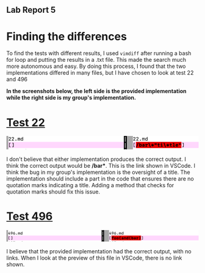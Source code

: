 ## Lab Report 5

# Finding the differences 
To find the tests with different results, I used `vimdiff` after running a bash for loop and putting the results in a .txt file. This made the search much more autonomous and easy. By doing this process, I found that the two implementations differed in many files, but I have chosen to look at test 22 and 496

**In the screenshots below, the left side is the provided implementation while the right side is my group's implementation.**
    
# [Test 22](https://github.com/nidhidhamnani/markdown-parser/blob/main/test-files/22.md)

![](22.png)

I don't believe that either implementation produces the correct output. I think the correct output would be **/bar\***. This is the link shown in VSCode. I think the bug in my group's implementation is the oversight of a title. The implementation should include a part in the code that ensures there are no quotation marks indicating a title. Adding a method that checks for quotation marks should fix this issue. 

# [Test 496](https://github.com/nidhidhamnani/markdown-parser/blob/main/test-files/496.md)

![](496.png)

I believe that the provided implementation had the correct output, with no links. When I look at the preview of this file in VSCode, there is no link shown.
